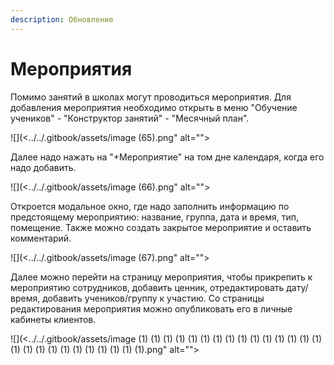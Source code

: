 ```yaml
---
description: Обновление
---
```


# Мероприятия

Помимо занятий в школах могут проводиться мероприятия. Для добавления мероприятия необходимо открыть в меню "Обучение учеников" - "Конструктор занятий" - "Месячный план".

![](<../../.gitbook/assets/image (65).png" alt=""><figcaption></figcaption></figure>

Далее надо нажать на "+Мероприятие" на том дне календаря, когда его надо добавить.&#x20;

![](<../../.gitbook/assets/image (66).png" alt=""><figcaption></figcaption></figure>

Откроется модальное окно, где надо заполнить информацию по предстоящему мероприятию: название, группа, дата и время, тип, помещение. Также можно создать закрытое мероприятие и оставить комментарий.&#x20;

![](<../../.gitbook/assets/image (67).png" alt=""><figcaption></figcaption></figure>

Далее можно перейти на страницу мероприятия, чтобы прикрепить к мероприятию сотрудников, добавить ценник, отредактировать дату/время, добавить учеников/группу к участию. Со страницы редактирования мероприятия можно опубликовать его в личные кабинеты клиентов.

![](<../../.gitbook/assets/image (1) (1) (1) (1) (1) (1) (1) (1) (1) (1) (1) (1) (1) (1) (1) (1) (1) (1) (1) (1) (1) (1) (1) (1) (1) (1).png" alt=""><figcaption></figcaption></figure>
